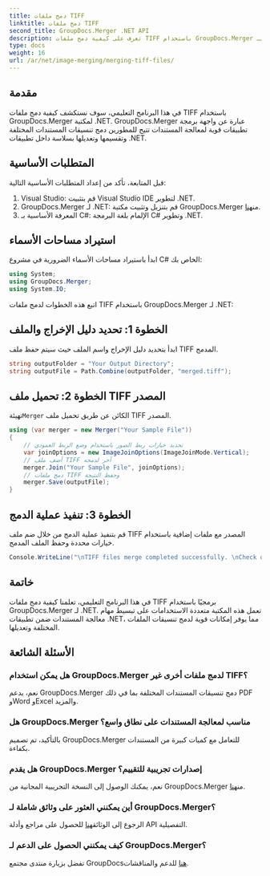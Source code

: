 ```yaml
---
title: دمج ملفات TIFF
linktitle: دمج ملفات TIFF
second_title: GroupDocs.Merger .NET API
description: تعرف على كيفية دمج ملفات TIFF باستخدام GroupDocs.Merger لـ .NET. قم بدمج المستندات وتقسيمها وتعديلها بسلاسة داخل تطبيقات .NET الخاصة بك.
type: docs
weight: 16
url: /ar/net/image-merging/merging-tiff-files/
---
```

## مقدمة
في هذا البرنامج التعليمي، سوف نستكشف كيفية دمج ملفات TIFF باستخدام GroupDocs.Merger لمكتبة .NET. GroupDocs.Merger عبارة عن واجهة برمجة تطبيقات قوية لمعالجة المستندات تتيح للمطورين دمج تنسيقات المستندات المختلفة وتقسيمها وتعديلها بسلاسة داخل تطبيقات .NET.
## المتطلبات الأساسية
قبل المتابعة، تأكد من إعداد المتطلبات الأساسية التالية:
1. Visual Studio: قم بتثبيت Visual Studio IDE لتطوير .NET.
2. GroupDocs.Merger لـ .NET: قم بتنزيل وتثبيت مكتبة GroupDocs.Merger من[هنا](https://releases.groupdocs.com/merger/net/).
3. المعرفة الأساسية بـ C#: الإلمام بلغة البرمجة C# وتطوير .NET.

## استيراد مساحات الأسماء
ابدأ باستيراد مساحات الأسماء الضرورية في مشروع C# الخاص بك:
```csharp
using System; 
using GroupDocs.Merger;
using System.IO;
```

اتبع هذه الخطوات لدمج ملفات TIFF باستخدام GroupDocs.Merger لـ .NET:
## الخطوة 1: تحديد دليل الإخراج والملف
ابدأ بتحديد دليل الإخراج واسم الملف حيث سيتم حفظ ملف TIFF المدمج.
```csharp
string outputFolder = "Your Output Directory";
string outputFile = Path.Combine(outputFolder, "merged.tiff");
```
## الخطوة 2: تحميل ملف TIFF المصدر
 تهيئة`Merger` الكائن عن طريق تحميل ملف TIFF المصدر.
```csharp
using (var merger = new Merger("Your Sample File"))
{
    // تحديد خيارات ربط الصور باستخدام وضع الربط العمودي
    var joinOptions = new ImageJoinOptions(ImageJoinMode.Vertical);
    // أضف ملف TIFF آخر لدمجه
    merger.Join("Your Sample File", joinOptions);
    // دمج ملفات TIFF وحفظ النتيجة
    merger.Save(outputFile);
}
```
## الخطوة 3: تنفيذ عملية الدمج
قم بتنفيذ عملية الدمج من خلال ضم ملف TIFF المصدر مع ملفات إضافية باستخدام خيارات محددة وحفظ الملف المدمج.
```csharp
Console.WriteLine("\nTIFF files merge completed successfully. \nCheck output in {0}", outputFolder);
```

## خاتمة
في هذا البرنامج التعليمي، تعلمنا كيفية دمج ملفات TIFF برمجيًا باستخدام GroupDocs.Merger لـ .NET. تعمل هذه المكتبة متعددة الاستخدامات على تبسيط مهام معالجة المستندات ضمن تطبيقات .NET، مما يوفر إمكانات قوية لدمج تنسيقات الملفات المختلفة وتعديلها.

## الأسئلة الشائعة
### هل يمكن استخدام GroupDocs.Merger لدمج ملفات أخرى غير TIFF؟
نعم، يدعم GroupDocs.Merger دمج تنسيقات المستندات المختلفة بما في ذلك PDF وWord وExcel والمزيد.
### هل GroupDocs.Merger مناسب لمعالجة المستندات على نطاق واسع؟
بالتأكيد، تم تصميم GroupDocs.Merger للتعامل مع كميات كبيرة من المستندات بكفاءة.
### هل يقدم GroupDocs.Merger إصدارات تجريبية للتقييم؟
 نعم، يمكنك الوصول إلى النسخة التجريبية المجانية من GroupDocs.Merger من[هنا](https://releases.groupdocs.com/).
### أين يمكنني العثور على وثائق شاملة لـ GroupDocs.Merger؟
 الرجوع إلى الوثائق[هنا](https://reference.groupdocs.com/merger/net/) للحصول على مراجع وأدلة API التفصيلية.
### كيف يمكنني الحصول على الدعم لـ GroupDocs.Merger؟
 تفضل بزيارة منتدى مجتمع GroupDocs[هنا](https://forum.groupdocs.com/c/merger/32) للدعم والمناقشات.